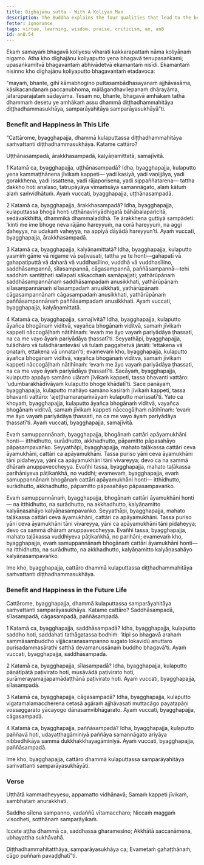 ```yaml
---
title: Dīghajāṇu sutta - With A Koliyan Man
description: The Buddha explains the four qualities that lead to the benefit and happiness in this life and in the future life.
fetter: ignorance
tags: virtue, learning, wisdom, praise, criticism, an, an8
id: an8.54
---
```


Ekaṁ samayaṁ bhagavā koliyesu viharati kakkarapattaṁ nāma koliyānaṁ nigamo. Atha kho dīghajāṇu koliyaputto yena bhagavā tenupasaṅkami; upasaṅkamitvā bhagavantaṁ abhivādetvā ekamantaṁ nisīdi. Ekamantaṁ nisinno kho dīghajāṇu koliyaputto bhagavantaṁ etadavoca:

“mayaṁ, bhante, gihī kāmabhogino puttasambādhasayanaṁ ajjhāvasāma, kāsikacandanaṁ paccanubhoma, mālāgandhavilepanaṁ dhārayāma, jātarūparajataṁ sādayāma. Tesaṁ no, bhante, bhagavā amhākaṁ tathā dhammaṁ desetu ye amhākaṁ assu dhammā diṭṭhadhammahitāya diṭṭhadhammasukhāya, samparāyahitāya samparāyasukhāyā”ti.

### Benefit and Happiness in This Life

“Cattārome, byagghapajja, dhammā kulaputtassa diṭṭhadhammahitāya saṁvattanti diṭṭhadhammasukhāya. Katame cattāro?

Uṭṭhānasampadā, ārakkhasampadā, kalyāṇamittatā, samajīvitā.

1 Katamā ca, byagghapajja, uṭṭhānasampadā? Idha, byagghapajja, kulaputto yena kammaṭṭhānena jīvikaṁ kappeti— yadi kasiyā, yadi vaṇijjāya, yadi gorakkhena, yadi issattena, yadi rājaporisena, yadi sippaññatarena— tattha dakkho hoti analaso, tatrupāyāya vīmaṁsāya samannāgato, alaṁ kātuṁ alaṁ saṁvidhātuṁ. Ayaṁ vuccati, byagghapajja, uṭṭhānasampadā.

2 Katamā ca, byagghapajja, ārakkhasampadā? Idha, byagghapajja, kulaputtassa bhogā honti uṭṭhānavīriyādhigatā bāhābalaparicitā, sedāvakkhittā, dhammikā dhammaladdhā. Te ārakkhena guttiyā sampādeti: ‘kinti me ime bhoge neva rājāno hareyyuṁ, na corā hareyyuṁ, na aggi ḍaheyya, na udakaṁ vaheyya, na appiyā dāyādā hareyyun’ti. Ayaṁ vuccati, byagghapajja, ārakkhasampadā.

3 Katamā ca, byagghapajja, kalyāṇamittatā? Idha, byagghapajja, kulaputto yasmiṁ gāme vā nigame vā paṭivasati, tattha ye te honti—gahapatī vā gahapatiputtā vā daharā vā vuddhasīlino, vuddhā vā vuddhasīlino, saddhāsampannā, sīlasampannā, cāgasampannā, paññāsampannā—tehi saddhiṁ santiṭṭhati sallapati sākacchaṁ samāpajjati; yathārūpānaṁ saddhāsampannānaṁ saddhāsampadaṁ anusikkhati, yathārūpānaṁ sīlasampannānaṁ sīlasampadaṁ anusikkhati, yathārūpānaṁ cāgasampannānaṁ cāgasampadaṁ anusikkhati, yathārūpānaṁ paññāsampannānaṁ paññāsampadaṁ anusikkhati. Ayaṁ vuccati, byagghapajja, kalyāṇamittatā.

4 Katamā ca, byagghapajja, samajīvitā? Idha, byagghapajja, kulaputto āyañca bhogānaṁ viditvā, vayañca bhogānaṁ viditvā, samaṁ jīvikaṁ kappeti nāccogāḷhaṁ nātihīnaṁ: ‘evaṁ me āyo vayaṁ pariyādāya ṭhassati, na ca me vayo āyaṁ pariyādāya ṭhassatī’ti. Seyyathāpi, byagghapajja, tulādhāro vā tulādhārantevāsī vā tulaṁ paggahetvā jānāti: ‘ettakena vā onataṁ, ettakena vā unnatan’ti; evamevaṁ kho, byagghapajja, kulaputto āyañca bhogānaṁ viditvā, vayañca bhogānaṁ viditvā, samaṁ jīvikaṁ kappeti nāccogāḷhaṁ nātihīnaṁ: ‘evaṁ me āyo vayaṁ pariyādāya ṭhassati, na ca me vayo āyaṁ pariyādāya ṭhassatī’ti. Sacāyaṁ, byagghapajja, kulaputto appāyo samāno uḷāraṁ jīvikaṁ kappeti, tassa bhavanti vattāro: ‘udumbarakhādīvāyaṁ kulaputto bhoge khādatī’ti. Sace panāyaṁ, byagghapajja, kulaputto mahāyo samāno kasiraṁ jīvikaṁ kappeti, tassa bhavanti vattāro: ‘ajeṭṭhamaraṇaṁvāyaṁ kulaputto marissatī’ti. Yato ca khoyaṁ, byagghapajja, kulaputto āyañca bhogānaṁ viditvā, vayañca bhogānaṁ viditvā, samaṁ jīvikaṁ kappeti nāccogāḷhaṁ nātihīnaṁ: ‘evaṁ me āyo vayaṁ pariyādāya ṭhassati, na ca me vayo āyaṁ pariyādāya ṭhassatī’ti. Ayaṁ vuccati, byagghapajja, samajīvitā.

Evaṁ samuppannānaṁ, byagghapajja, bhogānaṁ cattāri apāyamukhāni honti— itthidhutto, surādhutto, akkhadhutto, pāpamitto pāpasahāyo pāpasampavaṅko. Seyyathāpi, byagghapajja, mahato taḷākassa cattāri ceva āyamukhāni, cattāri ca apāyamukhāni. Tassa puriso yāni ceva āyamukhāni tāni pidaheyya, yāni ca apāyamukhāni tāni vivareyya; devo ca na sammā dhāraṁ anuppaveccheyya. Evañhi tassa, byagghapajja, mahato taḷākassa parihāniyeva pāṭikaṅkhā, no vuddhi; evamevaṁ, byagghapajja, evaṁ samuppannānaṁ bhogānaṁ cattāri apāyamukhāni honti— itthidhutto, surādhutto, akkhadhutto, pāpamitto pāpasahāyo pāpasampavaṅko.

Evaṁ samuppannānaṁ, byagghapajja, bhogānaṁ cattāri āyamukhāni honti— na itthidhutto, na surādhutto, na akkhadhutto, kalyāṇamitto kalyāṇasahāyo kalyāṇasampavaṅko. Seyyathāpi, byagghapajja, mahato taḷākassa cattāri ceva āyamukhāni, cattāri ca apāyamukhāni. Tassa puriso yāni ceva āyamukhāni tāni vivareyya, yāni ca apāyamukhāni tāni pidaheyya; devo ca sammā dhāraṁ anuppaveccheyya. Evañhi tassa, byagghapajja, mahato taḷākassa vuddhiyeva pāṭikaṅkhā, no parihāni; evamevaṁ kho, byagghapajja, evaṁ samuppannānaṁ bhogānaṁ cattāri āyamukhāni honti— na itthidhutto, na surādhutto, na akkhadhutto, kalyāṇamitto kalyāṇasahāyo kalyāṇasampavaṅko.

Ime kho, byagghapajja, cattāro dhammā kulaputtassa diṭṭhadhammahitāya saṁvattanti diṭṭhadhammasukhāya.

### Benefit and Happiness in the Future Life

Cattārome, byagghapajja, dhammā kulaputtassa samparāyahitāya saṁvattanti samparāyasukhāya. Katame cattāro? Saddhāsampadā, sīlasampadā, cāgasampadā, paññāsampadā.

1 Katamā ca, byagghapajja, saddhāsampadā? Idha, byagghapajja, kulaputto saddho hoti, saddahati tathāgatassa bodhiṁ: ‘itipi so bhagavā arahaṁ sammāsambuddho vijjācaraṇasampanno sugato lokavidū anuttaro purisadammasārathi satthā devamanussānaṁ buddho bhagavā’ti. Ayaṁ vuccati, byagghapajja, saddhāsampadā.

2 Katamā ca, byagghapajja, sīlasampadā? Idha, byagghapajja, kulaputto pāṇātipātā paṭivirato hoti, musāvādā paṭivirato hoti, surāmerayamajjapamādaṭṭhānā paṭivirato hoti. Ayaṁ vuccati, byagghapajja, sīlasampadā.

3 Katamā ca, byagghapajja, cāgasampadā? Idha, byagghapajja, kulaputto vigatamalamaccherena cetasā agāraṁ ajjhāvasati muttacāgo payatapāṇi vossaggarato yācayogo dānasaṁvibhāgarato. Ayaṁ vuccati, byagghapajja, cāgasampadā.

4 Katamā ca, byagghapajja, paññāsampadā? Idha, byagghapajja, kulaputto paññavā hoti, udayatthagāminiyā paññāya samannāgato ariyāya nibbedhikāya sammā dukkhakkhayagāminiyā. Ayaṁ vuccati, byagghapajja, paññāsampadā.

Ime kho, byagghapajja, cattāro dhammā kulaputtassa samparāyahitāya saṁvattanti samparāyasukhāyāti.

### Verse

Uṭṭhātā kammadheyyesu,
appamatto vidhānavā;
Samaṁ kappeti jīvikaṁ,
sambhataṁ anurakkhati.

Saddho sīlena sampanno,
vadaññū vītamaccharo;
Niccaṁ maggaṁ visodheti,
sotthānaṁ samparāyikaṁ.

Iccete aṭṭha dhammā ca,
saddhassa gharamesino;
Akkhātā saccanāmena,
ubhayattha sukhāvahā.

Diṭṭhadhammahitatthāya,
samparāyasukhāya ca;
Evametaṁ gahaṭṭhānaṁ,
cāgo puññaṁ pavaḍḍhatī”ti.
